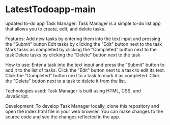 # LatestTodoapp-main
 updated to-do app
Task Manager:
Task Manager is a simple to-do list app that allows you to create, edit, and delete tasks.

Features:
Add new tasks by entering them into the text input and pressing the "Submit" button
Edit tasks by clicking the "Edit" button next to the task
Mark tasks as completed by clicking the "Completed" button next to the task
Delete tasks by clicking the "Delete" button next to the task

How to use:
Enter a task into the text input and press the "Submit" button to add it to the list of tasks.
Click the "Edit" button next to a task to edit its text.
Click the "Completed" button next to a task to mark it as completed.
Click the "Delete" button next to a task to delete it from the list.

Technologies used:
Task Manager is built using HTML, CSS, and JavaScript.

Development:
To develop Task Manager locally, clone this repository and open the index.html file in your web browser. You can make changes to the source code and see the changes reflected in the app.

